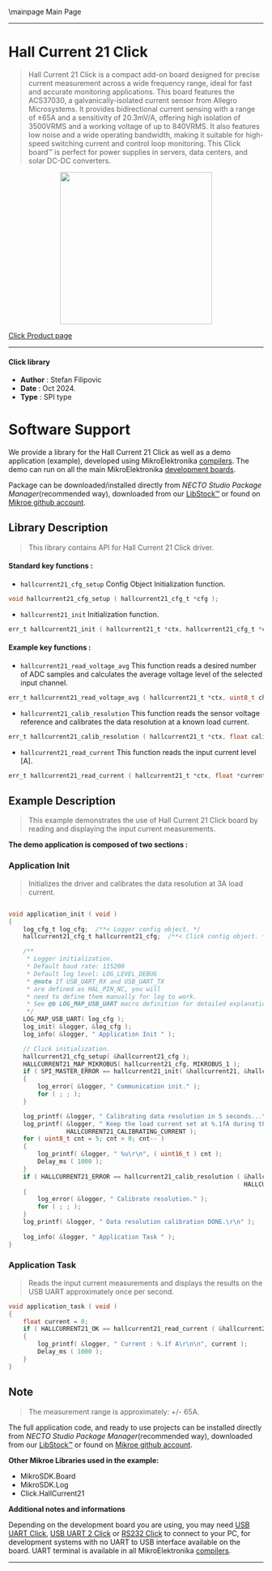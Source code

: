 \mainpage Main Page

---
# Hall Current 21 Click

> Hall Current 21 Click is a compact add-on board designed for precise current measurement across a wide frequency range, ideal for fast and accurate monitoring applications. This board features the ACS37030, a galvanically-isolated current sensor from Allegro Microsystems. It provides bidirectional current sensing with a range of ±65A and a sensitivity of 20.3mV/A, offering high isolation of 3500VRMS and a working voltage of up to 840VRMS. It also features low noise and a wide operating bandwidth, making it suitable for high-speed switching current and control loop monitoring. This Click board™ is perfect for power supplies in servers, data centers, and solar DC-DC converters.

<p align="center">
  <img src="https://download.mikroe.com/images/click_for_ide/hallcurrent21_click.png" height=300px>
</p>

[Click Product page](https://www.mikroe.com/hall-current-21-click)

---


#### Click library

- **Author**        : Stefan Filipovic
- **Date**          : Oct 2024.
- **Type**          : SPI type


# Software Support

We provide a library for the Hall Current 21 Click
as well as a demo application (example), developed using MikroElektronika
[compilers](https://www.mikroe.com/necto-studio).
The demo can run on all the main MikroElektronika [development boards](https://www.mikroe.com/development-boards).

Package can be downloaded/installed directly from *NECTO Studio Package Manager*(recommended way), downloaded from our [LibStock&trade;](https://libstock.mikroe.com) or found on [Mikroe github account](https://github.com/MikroElektronika/mikrosdk_click_v2/tree/master/clicks).

## Library Description

> This library contains API for Hall Current 21 Click driver.

#### Standard key functions :

- `hallcurrent21_cfg_setup` Config Object Initialization function.
```c
void hallcurrent21_cfg_setup ( hallcurrent21_cfg_t *cfg );
```

- `hallcurrent21_init` Initialization function.
```c
err_t hallcurrent21_init ( hallcurrent21_t *ctx, hallcurrent21_cfg_t *cfg );
```

#### Example key functions :

- `hallcurrent21_read_voltage_avg` This function reads a desired number of ADC samples and calculates the average voltage level of the selected input channel.
```c
err_t hallcurrent21_read_voltage_avg ( hallcurrent21_t *ctx, uint8_t channel, uint16_t num_conv, float *voltage_avg );
```

- `hallcurrent21_calib_resolution` This function reads the sensor voltage reference and calibrates the data resolution at a known load current.
```c
err_t hallcurrent21_calib_resolution ( hallcurrent21_t *ctx, float calib_current );
```

- `hallcurrent21_read_current` This function reads the input current level [A].
```c
err_t hallcurrent21_read_current ( hallcurrent21_t *ctx, float *current );
```

## Example Description

> This example demonstrates the use of Hall Current 21 Click board by reading and displaying the input current measurements.

**The demo application is composed of two sections :**

### Application Init

> Initializes the driver and calibrates the data resolution at 3A load current.

```c

void application_init ( void )
{
    log_cfg_t log_cfg;  /**< Logger config object. */
    hallcurrent21_cfg_t hallcurrent21_cfg;  /**< Click config object. */

    /** 
     * Logger initialization.
     * Default baud rate: 115200
     * Default log level: LOG_LEVEL_DEBUG
     * @note If USB_UART_RX and USB_UART_TX 
     * are defined as HAL_PIN_NC, you will 
     * need to define them manually for log to work. 
     * See @b LOG_MAP_USB_UART macro definition for detailed explanation.
     */
    LOG_MAP_USB_UART( log_cfg );
    log_init( &logger, &log_cfg );
    log_info( &logger, " Application Init " );

    // Click initialization.
    hallcurrent21_cfg_setup( &hallcurrent21_cfg );
    HALLCURRENT21_MAP_MIKROBUS( hallcurrent21_cfg, MIKROBUS_1 );
    if ( SPI_MASTER_ERROR == hallcurrent21_init( &hallcurrent21, &hallcurrent21_cfg ) )
    {
        log_error( &logger, " Communication init." );
        for ( ; ; );
    }

    log_printf( &logger, " Calibrating data resolution in 5 seconds...\r\n" );
    log_printf( &logger, " Keep the load current set at %.1fA during the calibration process.\r\n", 
                HALLCURRENT21_CALIBRATING_CURRENT );
    for ( uint8_t cnt = 5; cnt > 0; cnt-- )
    {
        log_printf( &logger, " %u\r\n", ( uint16_t ) cnt );
        Delay_ms ( 1000 );
    }
    if ( HALLCURRENT21_ERROR == hallcurrent21_calib_resolution ( &hallcurrent21, 
                                                                 HALLCURRENT21_CALIBRATING_CURRENT ) )
    {
        log_error( &logger, " Calibrate resolution." );
        for ( ; ; );
    }
    log_printf( &logger, " Data resolution calibration DONE.\r\n" );
    
    log_info( &logger, " Application Task " );
}

```

### Application Task

> Reads the input current measurements and displays the results on the USB UART approximately once per second.

```c
void application_task ( void )
{
    float current = 0;
    if ( HALLCURRENT21_OK == hallcurrent21_read_current ( &hallcurrent21, &current ) ) 
    {
        log_printf( &logger, " Current : %.1f A\r\n\n", current );
        Delay_ms ( 1000 );
    }
}
```

## Note

> The measurement range is approximately: +/- 65A.

The full application code, and ready to use projects can be installed directly from *NECTO Studio Package Manager*(recommended way), downloaded from our [LibStock&trade;](https://libstock.mikroe.com) or found on [Mikroe github account](https://github.com/MikroElektronika/mikrosdk_click_v2/tree/master/clicks).

**Other Mikroe Libraries used in the example:**

- MikroSDK.Board
- MikroSDK.Log
- Click.HallCurrent21

**Additional notes and informations**

Depending on the development board you are using, you may need
[USB UART Click](https://www.mikroe.com/usb-uart-click),
[USB UART 2 Click](https://www.mikroe.com/usb-uart-2-click) or
[RS232 Click](https://www.mikroe.com/rs232-click) to connect to your PC, for
development systems with no UART to USB interface available on the board. UART
terminal is available in all MikroElektronika
[compilers](https://shop.mikroe.com/compilers).

---
